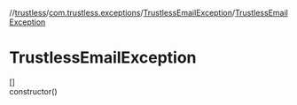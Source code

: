 //[trustless](../../../index.md)/[com.trustless.exceptions](../index.md)/[TrustlessEmailException](index.md)/[TrustlessEmailException](-trustless-email-exception.md)

# TrustlessEmailException

[]\
constructor()
